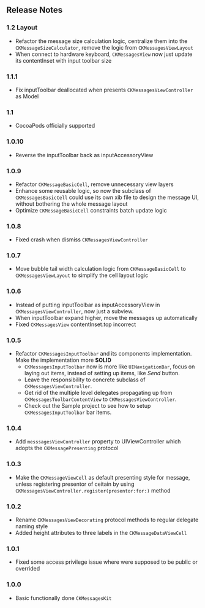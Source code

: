## Release Notes

### 1.2 Layout
- Refactor the message size calculation logic, centralize them into the `CKMessageSizeCalculator`, remove the logic from `CKMessagesViewLayout`
- When connect to hardware keyboard, `CKMessagesView` now just update its contentInset with input toolbar size

### 1.1.1
-  Fix inputToolbar deallocated when presents `CKMessagesViewController` as Model

### 1.1
- CocoaPods officially supported

### 1.0.10
- Reverse the inputToolbar back as inputAccessoryView

### 1.0.9
- Refactor `CKMessageBasicCell`, remove unnecessary view layers
- Enhance some reusable logic, so now the subclass of `CKMessagesBasicCell` could use its own xib file to design the message UI, without bothering the whole message layout
- Optimize `CKMessageBasicCell` constraints batch update logic

### 1.0.8
- Fixed crash when dismiss `CKMessagesViewController`

### 1.0.7
- Move bubble tail width calculation logic from `CKMessageBasicCell` to `CKMessagesViewLayout` to simplify the cell layout logic

### 1.0.6
- Instead of putting inputToolbar as inputAccessoryView in `CKMessagesViewController`, now just a subview.
- When inputToolbar expand higher, move the messages up automatically
- Fixed `CKMessagesView` contentInset.top incorrect

### 1.0.5
- Refactor `CKMessagesInputToolbar` and its components implementation. Make the implementation more **SOLID**
    - `CKMessagesInputToolbar` now is more like `UINavigationBar`, focus on laying out items, instead of setting up items, like *Send* button.
    - Leave the responsibility to concrete subclass of `CKMessagesViewController`.
    - Get rid of the multiple level delegates propagating up from `CKMessagesToolbarContentView` to `CKMessagesViewController`.
    - Check out the Sample project to see how to setup `CKMessagesInputToolbar` bar items.

### 1.0.4
- Add `messsagesViewController` property to UIViewController which adopts the `CKMessagePresenting` protocol

### 1.0.3
- Make the `CKMessageViewCell` as default presenting style for message, unless registering presentor of ceitain by using `CKMessagesViewController.register(presentor:for:)` method

### 1.0.2
- Rename `CKMessagesViewDecorating` protocol methods to regular delegate naming style
- Added height attributes to three labels in the `CKMessageDataViewCell`

### 1.0.1
- Fixed some access privilege issue where were supposed to be public or overrided

### 1.0.0
- Basic functionally done `CKMessagesKit`
